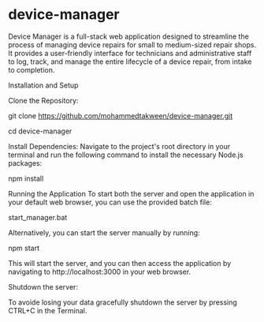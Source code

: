 # device-manager
Device Manager is a full-stack web application designed to streamline the process of managing device repairs for small to medium-sized repair shops. It provides a user-friendly interface for technicians and administrative staff to log, track, and manage the entire lifecycle of a device repair, from intake to completion.

Installation and Setup

Clone the Repository:

git clone <https://github.com/mohammedtakween/device-manager.git>

cd device-manager

Install Dependencies:
Navigate to the project's root directory in your terminal and run the following command to install the necessary Node.js packages:

npm install

Running the Application
To start both the server and open the application in your default web browser, you can use the provided batch file:

start_manager.bat

Alternatively, you can start the server manually by running:

npm start

This will start the server, and you can then access the application by navigating to http://localhost:3000 in your web browser.


Shutdown the server:

To avoide losing your data gracefully shutdown the server by pressing CTRL+C in the Terminal.
